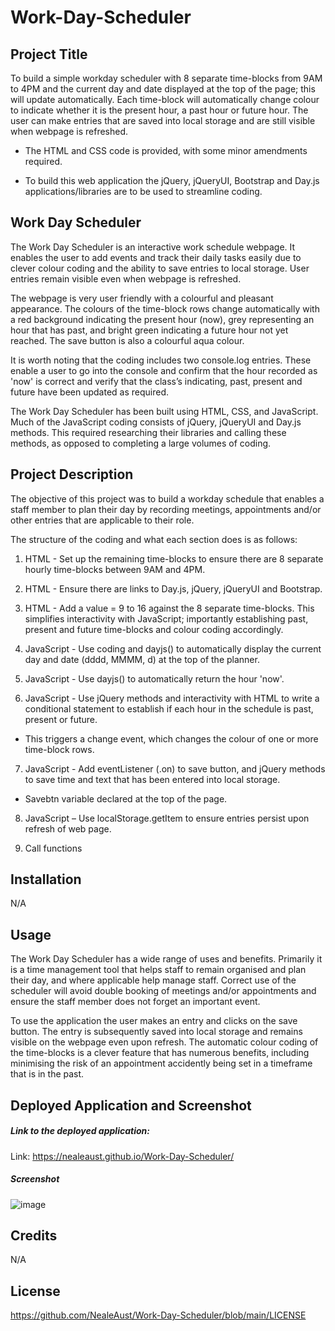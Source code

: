 # Work-Day-Scheduler

## Project Title

To build a simple workday scheduler with 8 separate time-blocks from 9AM to 4PM and the current day and date displayed at the top of the page; this will update automatically. Each time-block will automatically change colour to indicate whether it is the present hour, a past hour or future hour. The user can make entries that are saved into local storage and are still visible when webpage is refreshed.  

 - The HTML and CSS code is provided, with some minor amendments required.

 - To build this web application the jQuery, jQueryUI, Bootstrap and Day.js applications/libraries are to be used to streamline coding.

## Work Day Scheduler 

The Work Day Scheduler is an interactive work schedule webpage. It enables the user to add events and track their daily tasks easily due to clever colour coding and the ability to save entries to local storage. User entries remain visible even when webpage is refreshed. 

The webpage is very user friendly with a colourful and pleasant appearance. The colours of the time-block rows change automatically with a red background indicating the present hour (now), grey representing an hour that has past, and bright green indicating a future hour not yet reached. The save button is also a colourful aqua colour. 

It is worth noting that the coding includes two console.log entries. These enable a user to go into the console and confirm that the hour recorded as 'now' is correct and verify that the class’s indicating, past, present and future have been updated as required. 

The Work Day Scheduler has been built using HTML, CSS, and JavaScript. Much of the JavaScript coding consists of jQuery, jQueryUI and Day.js methods. This required researching their libraries and calling these methods, as opposed to completing a large volumes of coding.

## Project Description

The objective of this project was to build a workday schedule that enables a staff member to plan their day by recording meetings, appointments and/or other entries that are applicable to their role.

The structure of the coding and what each section does is as follows:

1. HTML - Set up the remaining time-blocks to ensure there are 8 separate hourly time-blocks between 9AM and 4PM.

2. HTML - Ensure there are links to Day.js, jQuery, jQueryUI and Bootstrap.

3. HTML - Add a value = 9 to 16 against the 8 separate time-blocks. This simplifies interactivity with JavaScript; importantly establishing past, present and future time-blocks and colour coding accordingly.

4. JavaScript - Use coding and dayjs() to automatically display the current day and date (dddd, MMMM, d) at the top of the planner.

5. JavaScript - Use dayjs() to automatically return the hour 'now'.

6. JavaScript - Use jQuery methods and interactivity with HTML to write a conditional statement to establish if each hour in the schedule is past, present or future.

- This triggers a change event, which changes the colour of one or more time-block rows.

7. JavaScript - Add eventListener (.on) to save button, and jQuery methods to save time and text that has been entered into local storage.

- Savebtn variable declared at the top of the page.

8.  JavaScript – Use localStorage.getItem to ensure entries persist upon refresh of web page.

9. Call functions

## Installation

N/A

## Usage

The Work Day Scheduler has a wide range of uses and benefits. Primarily it is a time management tool that helps staff to remain organised and plan their day, and where applicable help manage staff. Correct use of the scheduler will avoid double booking of meetings and/or appointments and ensure the staff member does not forget an important event.

To use the application the user makes an entry and clicks on the save button. The entry is subsequently saved into local storage and remains visible on the webpage even upon refresh. The automatic colour coding of the time-blocks is a clever feature that has numerous benefits, including minimising the risk of an appointment accidently being set in a timeframe that is in the past.

## Deployed Application and Screenshot

##### Link to the deployed application:

Link:  https://nealeaust.github.io/Work-Day-Scheduler/

##### Screenshot

 ![image](https://user-images.githubusercontent.com/115671306/210290150-981d4425-36a5-40e8-8d1c-c6f2c8a2a620.png)

## Credits

N/A

## License

https://github.com/NealeAust/Work-Day-Scheduler/blob/main/LICENSE




